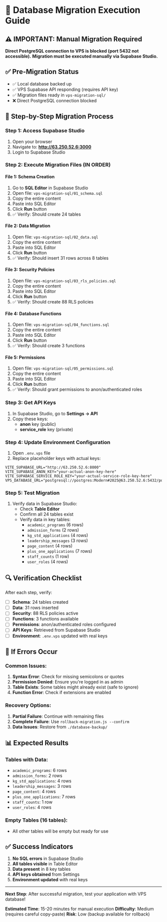 # 🚀 Database Migration Execution Guide

## ⚠️ IMPORTANT: Manual Migration Required

**Direct PostgreSQL connection to VPS is blocked (port 5432 not accessible).**
**Migration must be executed manually via Supabase Studio.**

## ✅ Pre-Migration Status
- ✅ Local database backed up
- ✅ VPS Supabase API responding (requires API key)
- ✅ Migration files ready in `vps-migration-sql/`
- ❌ Direct PostgreSQL connection blocked

## 🎯 Step-by-Step Migration Process

### Step 1: Access Supabase Studio
1. Open your browser
2. Navigate to: **http://63.250.52.6:3000**
3. Login to Supabase Studio

### Step 2: Execute Migration Files (IN ORDER)

#### File 1: Schema Creation
1. Go to **SQL Editor** in Supabase Studio
2. Open file: `vps-migration-sql/01_schema.sql`
3. Copy the entire content
4. Paste into SQL Editor
5. Click **Run** button
6. ✅ Verify: Should create 24 tables

#### File 2: Data Migration
1. Open file: `vps-migration-sql/02_data.sql`
2. Copy the entire content
3. Paste into SQL Editor
4. Click **Run** button
5. ✅ Verify: Should insert 31 rows across 8 tables

#### File 3: Security Policies
1. Open file: `vps-migration-sql/03_rls_policies.sql`
2. Copy the entire content
3. Paste into SQL Editor
4. Click **Run** button
5. ✅ Verify: Should create 88 RLS policies

#### File 4: Database Functions
1. Open file: `vps-migration-sql/04_functions.sql`
2. Copy the entire content
3. Paste into SQL Editor
4. Click **Run** button
5. ✅ Verify: Should create 3 functions

#### File 5: Permissions
1. Open file: `vps-migration-sql/05_permissions.sql`
2. Copy the entire content
3. Paste into SQL Editor
4. Click **Run** button
5. ✅ Verify: Should grant permissions to anon/authenticated roles

### Step 3: Get API Keys
1. In Supabase Studio, go to **Settings → API**
2. Copy these keys:
   - **anon** key (public)
   - **service_role** key (private)

### Step 4: Update Environment Configuration
1. Open `.env.vps` file
2. Replace placeholder keys with actual keys:
```env
VITE_SUPABASE_URL="http://63.250.52.6:8000"
VITE_SUPABASE_ANON_KEY="your-actual-anon-key-here"
VITE_SUPABASE_SERVICE_ROLE_KEY="your-actual-service-role-key-here"
VPS_DATABASE_URL="postgresql://postgres:Modern#2025@63.250.52.6:5432/postgres"
```

### Step 5: Test Migration
1. Verify data in Supabase Studio:
   - Check **Table Editor**
   - Confirm all 24 tables exist
   - Verify data in key tables:
     - `academic_programs` (6 rows)
     - `admission_forms` (2 rows)
     - `kg_std_applications` (4 rows)
     - `leadership_messages` (3 rows)
     - `page_content` (4 rows)
     - `plus_one_applications` (7 rows)
     - `staff_counts` (1 row)
     - `user_roles` (4 rows)

## 🔍 Verification Checklist

After each step, verify:
- [ ] **Schema**: 24 tables created
- [ ] **Data**: 31 rows inserted
- [ ] **Security**: 88 RLS policies active
- [ ] **Functions**: 3 functions available
- [ ] **Permissions**: anon/authenticated roles configured
- [ ] **API Keys**: Retrieved from Supabase Studio
- [ ] **Environment**: `.env.vps` updated with real keys

## 🚨 If Errors Occur

### Common Issues:
1. **Syntax Error**: Check for missing semicolons or quotes
2. **Permission Denied**: Ensure you're logged in as admin
3. **Table Exists**: Some tables might already exist (safe to ignore)
4. **Function Error**: Check if extensions are enabled

### Recovery Options:
1. **Partial Failure**: Continue with remaining files
2. **Complete Failure**: Use `rollback-migration.js --confirm`
3. **Data Issues**: Restore from `./database-backup/`

## 📊 Expected Results

### Tables with Data:
- `academic_programs`: 6 rows
- `admission_forms`: 2 rows
- `kg_std_applications`: 4 rows
- `leadership_messages`: 3 rows
- `page_content`: 4 rows
- `plus_one_applications`: 7 rows
- `staff_counts`: 1 row
- `user_roles`: 4 rows

### Empty Tables (16 tables):
- All other tables will be empty but ready for use

## ✅ Success Indicators

1. **No SQL errors** in Supabase Studio
2. **All tables visible** in Table Editor
3. **Data present** in 8 key tables
4. **API keys obtained** from Settings
5. **Environment updated** with real keys

---

**Next Step**: After successful migration, test your application with VPS database!

**Estimated Time**: 15-20 minutes for manual execution
**Difficulty**: Medium (requires careful copy-paste)
**Risk**: Low (backup available for rollback)